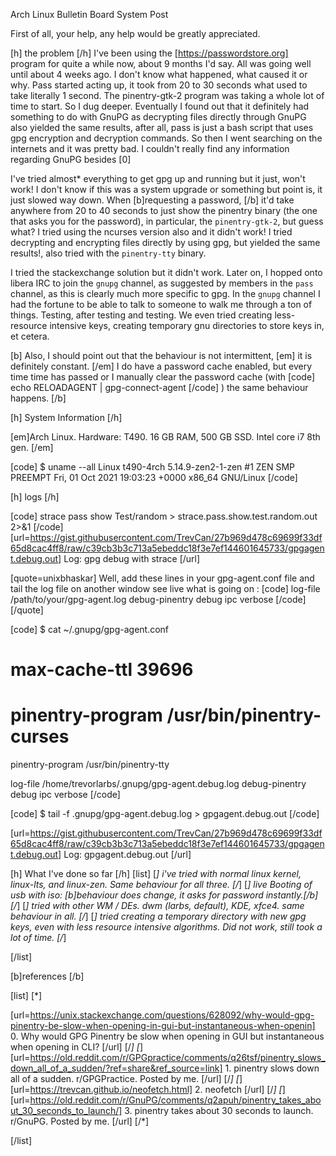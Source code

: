 Arch Linux Bulletin Board System Post
 
First of all, your help, any help would be greatly appreciated.
 
[h]
the problem
[/h]
I've been using the [https://passwordstore.org] program for quite a while now, about 9 months I'd say.
All was going well until about 4 weeks ago. I don't 
know what happened, what caused it or why. Pass started acting up, it took from
20 to 30 seconds what used to take literally 1 second. The pinentry-gtk-2 
program was taking a whole lot of time to start. So I dug deeper. Eventually I
found out that it definitely had something to do with GnuPG as decrypting
files directly through GnuPG also yielded the same results, after all, pass is
just a bash script that uses gpg encryption and decryption commands. So then I
went searching on the internets and it was pretty bad. I couldn't really find
any information regarding GnuPG besides [0]

I've tried almost* everything to get gpg up and running but it just, 
won't work! I don't know if this was a system upgrade or 
something but point is, it just slowed way down. When [b]requesting a password, [/b]
it'd take anywhere from 20 to 40 seconds to just show the pinentry binary (the 
one that asks you for the password), in particular, the `pinentry-gtk-2`, but 
guess what? I tried using the ncurses version also and it didn't work! I tried 
decrypting and encrypting files directly by using gpg, but yielded the same 
results!, also tried with the `pinentry-tty` binary.

I tried the stackexchange solution but it didn't work. Later on, 
I hopped onto libera IRC to join the `gnupg` channel, as 
suggested by members in the `pass` channel, as this is clearly much more 
specific to gpg. In the `gnupg` channel I had the fortune to be able to talk to 
someone to walk me through a ton of things. Testing, after testing and testing. 
We even tried creating less-resource intensive keys, creating temporary gnu 
directories to store keys in, et cetera.

[b]
Also, I should point out that the behaviour is not intermittent, [em] it is 
definitely constant. [/em]
I do have a password cache enabled, but every time time 
has passed or I manually clear the password cache (with [code] echo RELOADAGENT | gpg-connect-agent [/code] ) the same behaviour happens.
[/b]

[h]
System Information
[/h]

[em]Arch Linux. Hardware: T490. 16 GB RAM, 500 GB SSD. Intel core i7 8th gen.
[/em]

[code]
$ uname --all
Linux t490-4rch 5.14.9-zen2-1-zen #1 ZEN SMP PREEMPT Fri, 01 Oct 2021 19:03:23 +0000 x86_64 GNU/Linux
[/code]


[h]
logs
[/h]

[code]
strace pass show Test/random > strace.pass.show.test.random.out 2>&1
[/code]
[url=https://gist.githubusercontent.com/TrevCan/27b969d478c69699f33df65d8cac4ff8/raw/c39cb3b3c713a5ebeddc18f3e7ef144601645733/gpgagent.debug.out] Log: gpg debug with strace [/url]


[quote=unixbhaskar]
Well, add these lines in your gpg-agent.conf file and tail the log file on another window see live what is going on :
	[code]
	log-file /path/to/your/gpg-agent.log
	debug-pinentry
	debug ipc
	verbose
	[/code]
[/quote]

[code]
$ cat ~/.gnupg/gpg-agent.conf
# max-cache-ttl 39696
# pinentry-program /usr/bin/pinentry-curses
pinentry-program /usr/bin/pinentry-tty

log-file /home/trevorlarbs/.gnupg/gpg-agent.debug.log
debug-pinentry
debug ipc
verbose
[/code]

[code]
$ tail -f .gnupg/gpg-agent.debug.log > gpgagent.debug.out
[/code]

[url=https://gist.githubusercontent.com/TrevCan/27b969d478c69699f33df65d8cac4ff8/raw/c39cb3b3c713a5ebeddc18f3e7ef144601645733/gpgagent.debug.out] Log: gpgagent.debug.out [/url]

[h] What I've done so far
[/h]
[list]
[*]
	i've tried with normal linux kernel, linux-lts, and linux-zen. Same behaviour for all three.
[/*]
[*]
	live Booting of usb with iso: [b]behaviour does change, it asks for password instantly.[/b]
[/*]
[*]
	tried with other WM / DEs. dwm (larbs, default), KDE, xfce4. same behaviour in all.
[/*]
[*]
	tried creating a temporary directory with new gpg keys, even with less resource intensive algorithms. Did not work, still took a lot of time.
[/*]


[/list]


[b]references
[/b]


[list]
[*]

[url=https://unix.stackexchange.com/questions/628092/why-would-gpg-pinentry-be-slow-when-opening-in-gui-but-instantaneous-when-openin] 0. Why would GPG Pinentry be slow when opening in GUI but instantaneous when opening in CLI? [/url]
[/*]
[*]
[url=https://old.reddit.com/r/GPGpractice/comments/q26tsf/pinentry_slows_down_all_of_a_sudden/?ref=share&ref_source=link] 1. pinentry slows down all of a sudden. r/GPGPractice. Posted by me. [/url]
[/*]
[*]
[url=https://trevcan.github.io/neofetch.html] 2. neofetch [/url]
[/*]
[*]
[url=https://old.reddit.com/r/GnuPG/comments/q2apuh/pinentry_takes_about_30_seconds_to_launch/] 3. pinentry takes about 30 seconds to launch. r/GnuPG. Posted by me. [/url]
[/*]


[/list]


